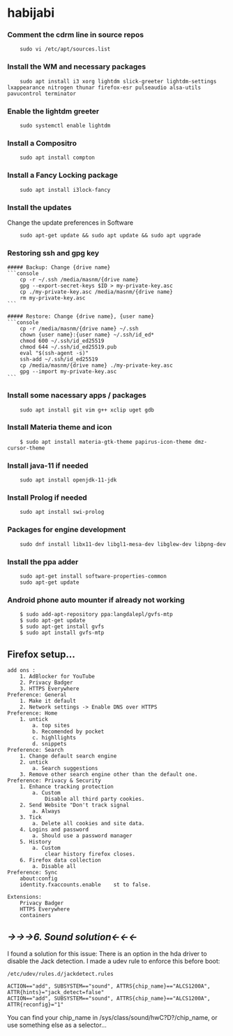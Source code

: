 # habijabi

### Comment the cdrm line in source repos
```conlose
	sudo vi /etc/apt/sources.list
```

### Install the WM and necessary packages
```conlose
	sudo apt install i3 xorg lightdm slick-greeter lightdm-settings lxappearance nitrogen thunar firefox-esr pulseaudio alsa-utils pavucontrol terminator
```

### Enable the lightdm greeter
```conlose
	sudo systemctl enable lightdm
```

### Install a Compositro
```console
	sudo apt install compton
```

### Install a Fancy Locking package
```console
	sudo apt install i3lock-fancy
```

### Install the updates
Change the update preferences in Software
```console
	sudo apt-get update && sudo apt update && sudo apt upgrade
```

### Restoring ssh and gpg key

	##### Backup: Change {drive name}
	```console
		cp -r ~/.ssh /media/masnm/{drive name}
		gpg --export-secret-keys $ID > my-private-key.asc
		cp ./my-private-key.asc /media/masnm/{drive name}
		rm my-private-key.asc
	```
	
	##### Restore: Change {drive name}, {user name}
	```console
		cp -r /media/masnm/{drive name} ~/.ssh
		chown {user name}:{user name} ~/.ssh/id_ed*
		chmod 600 ~/.ssh/id_ed25519
		chmod 644 ~/.ssh/id_ed25519.pub
		eval "$(ssh-agent -s)"
		ssh-add ~/.ssh/id_ed25519
		cp /media/masnm/{drive name} ./my-private-key.asc
		gpg --import my-private-key.asc
	```

### Install some nacessary apps / packages
```console
	sudo apt install git vim g++ xclip uget gdb
```

### Install Materia theme and icon
```console
	$ sudo apt install materia-gtk-theme papirus-icon-theme dmz-cursor-theme
```

### Install java-11 if needed
```console
	sudo apt install openjdk-11-jdk
```

### Install Prolog if needed
```console
	sudo apt install swi-prolog
```

### Packages for engine development
```console
	sudo dnf install libx11-dev libgl1-mesa-dev libglew-dev libpng-dev
```

### Install the ppa adder
```console
	sudo apt-get install software-properties-common
	sudo apt-get update
```

### Android phone auto mounter if already not working
```console
	$ sudo add-apt-repository ppa:langdalepl/gvfs-mtp
	$ sudo apt-get update
	$ sudo apt-get install gvfs
	$ sudo apt install gvfs-mtp
```

## Firefox setup...

	add ons :
		1. AdBlocker for YouTube
		2. Privacy Badger
		3. HTTPS Everywhere
	Preference: General
		1. Make it default
		2. Network settings -> Enable DNS over HTTPS
	Preference: Home
		1. untick
			a. top sites
			b. Recomended by pocket
			c. highllights
			d. snippets
	Preference: Search
		1. Change default search engine
		2. untick
			a. Search suggestions
		3. Remove other search engine other than the default one.
	Preference: Privacy & Security
		1. Enhance tracking protection
			a. Custom
				Disable all third party cookies.
		2. Send Website "Don't track signal
			a. Always
		3. Tick
			a. Delete all cookies and site data.
		4. Logins and password
			a. Should use a password manager
		5. History
			a. Custom
				clear history firefox closes.
		6. Firefox data collection
			a. Disable all
	Preference: Sync
		about:config
		identity.fxaccounts.enable    st to false.
	
	Extensions:
		Privacy Badger
		HTTPS Everywhere
		containers



## ***->->->6. Sound solution<-<-<-***
I found a solution for this issue: There is an option in the hda driver to disable the Jack detection. I made a udev rule to enforce this before boot:

	/etc/udev/rules.d/jackdetect.rules
	
	ACTION=="add", SUBSYSTEM=="sound", ATTRS{chip_name}=="ALCS1200A", ATTR{hints}="jack_detect=false"
	ACTION=="add", SUBSYSTEM=="sound", ATTRS{chip_name}=="ALCS1200A", ATTR{reconfig}="1"
	
You can find your chip_name in /sys/class/sound/hwC?D?/chip_name, or use something else as a selector...

